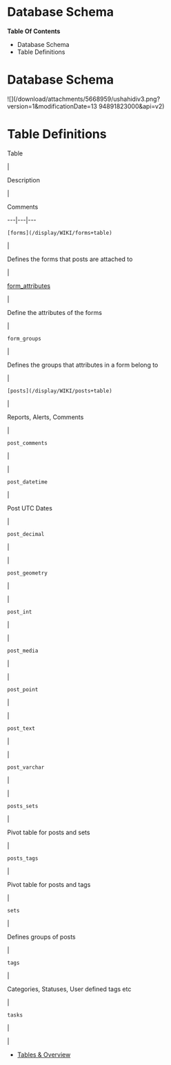 # Database Schema



**Table Of Contents**

  * Database Schema
  * Table Definitions

# Database Schema

![](/download/attachments/5668959/ushahidiv3.png?version=1&modificationDate=13
94891823000&api=v2)

# Table Definitions

Table

|

Description

|

Comments  
  
---|---|---  
  
` [forms](/display/WIKI/forms+table) `

|

Defines the forms that posts are attached to

|  
  
[form_attributes ](/display/WIKI/form_attributes+table)

|

Define the attributes of the forms

|  
  
`form_groups`

|

Defines the groups that attributes in a form belong to

|  
  
` [posts](/display/WIKI/posts+table) `

|

Reports, Alerts, Comments

|  
  
`post_comments`

|

|  
  
`post_datetime`

|

Post UTC Dates

|  
  
`post_decimal`

|

|  
  
`post_geometry`

|

|  
  
`post_int`

|

|  
  
`post_media`

|

|  
  
`post_point`

|

|  
  
`post_text`

|

|  
  
`post_varchar`

|

|  
  
`posts_sets`

|

Pivot table for posts and sets

|  
  
`posts_tags`

|

Pivot table for posts and tags

|  
  
`sets`

|

Defines groups of posts

|  
  
`tags`

|

Categories, Statuses, User defined tags etc

|  
  
`tasks`

|

|  
  
  * [Tables & Overview](/pages/viewpage.action?pageId=5668963)

